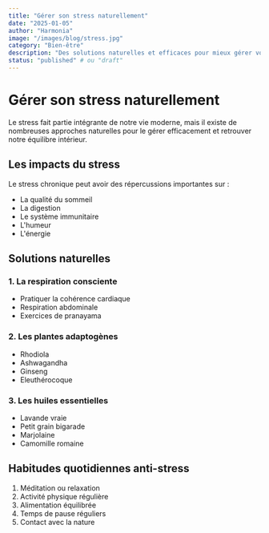 ```yaml
---
title: "Gérer son stress naturellement"
date: "2025-01-05"
author: "Harmonia"
image: "/images/blog/stress.jpg"
category: "Bien-être"
description: "Des solutions naturelles et efficaces pour mieux gérer votre stress et retrouver votre sérénité."
status: "published" # ou "draft"
---
```


# Gérer son stress naturellement

Le stress fait partie intégrante de notre vie moderne, mais il existe de nombreuses approches naturelles pour le gérer efficacement et retrouver notre équilibre intérieur.

## Les impacts du stress

Le stress chronique peut avoir des répercussions importantes sur :

- La qualité du sommeil
- La digestion
- Le système immunitaire
- L'humeur
- L'énergie

## Solutions naturelles

### 1. La respiration consciente

- Pratiquer la cohérence cardiaque
- Respiration abdominale
- Exercices de pranayama

### 2. Les plantes adaptogènes

- Rhodiola
- Ashwagandha
- Ginseng
- Eleuthérocoque

### 3. Les huiles essentielles

- Lavande vraie
- Petit grain bigarade
- Marjolaine
- Camomille romaine

## Habitudes quotidiennes anti-stress

1. Méditation ou relaxation
2. Activité physique régulière
3. Alimentation équilibrée
4. Temps de pause réguliers
5. Contact avec la nature
